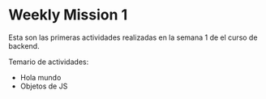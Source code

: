 # Weekly Mission 1
Esta son las primeras actividades realizadas en la semana 1 de el curso de backend.

Temario de actividades:
- Hola mundo
- Objetos de JS

